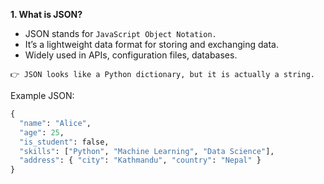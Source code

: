 **1. What is JSON?**

- JSON stands for `JavaScript Object Notation.`
- It’s a lightweight data format for storing and exchanging data.
- Widely used in APIs, configuration files, databases.

`👉 JSON looks like a Python dictionary, but it is actually a string.`

Example JSON:
```python
{
  "name": "Alice",
  "age": 25,
  "is_student": false,
  "skills": ["Python", "Machine Learning", "Data Science"],
  "address": { "city": "Kathmandu", "country": "Nepal" }
}
```